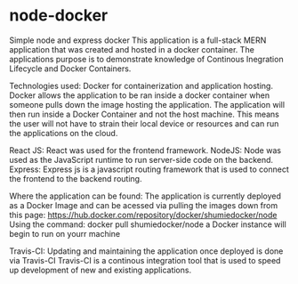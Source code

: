 # node-docker
Simple node and express docker 
This application is a full-stack MERN application that was created and hosted in a docker container.
The applications purpose is to demonstrate knowledge of Continous Inegration Lifecycle and Docker Containers.

Technologies used: 
Docker for containerization and application hosting. 
Docker allows the application to be ran inside a docker container when someone pulls down the image hosting the application.
The application will then run inside a Docker Container and not the host machine.
This means the  user will not have to strain their local device or resources and can run the applications on the cloud.

React JS: React was used for the frontend framework. 
NodeJS: Node was used as the JavaScript runtime to run server-side code on the backend.
Express: Express js is a javascript routing framework that is used to connect the frontend to the backend routing. 

Where the application can be found: 
The application is currently deployed as a Docker Image and can be acessed via pulling the images down from this page: 
https://hub.docker.com/repository/docker/shumiedocker/node 
Using the command: docker pull shumiedocker/node a Docker instance will begin to run on yourr machine

Travis-CI: Updating and maintaining the application once deployed is done via Travis-CI
Travis-CI is a continous integration tool that is used to speed up development of new and existing applications. 
